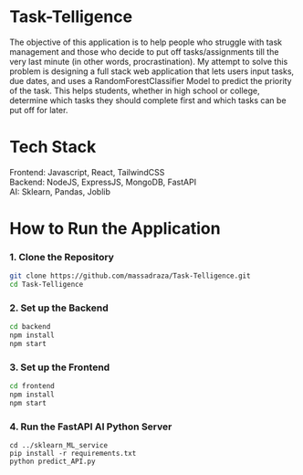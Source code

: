 # Task-Telligence
The objective of this application is to help people who struggle with task management and those who decide to put off tasks/assignments till the very last minute (in other words, procrastination).
My attempt to solve this problem is designing a full stack web application that lets users input tasks, due dates, and uses a RandomForestClassifier Model to predict the priority of the task.
This helps students, whether in high school or college, determine which tasks they should complete first and which tasks can be put off for later.

# Tech Stack

Frontend: Javascript, React, TailwindCSS <br>
Backend: NodeJS, ExpressJS, MongoDB, FastAPI <br>
AI: Sklearn, Pandas, Joblib <br>

# How to Run the Application

### 1. Clone the Repository

```bash
git clone https://github.com/massadraza/Task-Telligence.git
cd Task-Telligence
```
### 2. Set up the Backend
```bash
cd backend
npm install
npm start
```

### 3. Set up the Frontend
```bash
cd frontend
npm install
npm start
```

### 4. Run the FastAPI AI Python Server
```
cd ../sklearn_ML_service
pip install -r requirements.txt
python predict_API.py
```



